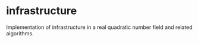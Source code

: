 # infrastructure
Implementation of infrastructure in a real quadratic number field and related algorithms.
